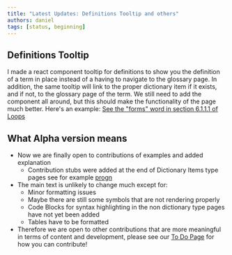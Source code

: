 ```yaml
---
title: "Latest Updates: Definitions Tooltip and others"
authors: daniel
tags: [status, beginning]
---
```


## Definitions Tooltip

I made a react component tooltip for definitions to show you the definition of a term in place instead of a having to navigate to the glossary page. In addition, the same tooltip will link to the proper dictionary item if it exists, and if not, to the glossary page of the term. We still need to add the component all around, but this should make the functionality of the page much better. Here's an example: [See the "forms" word in section 6.1.1.1 of Loops](/docs/chap-6/g-b-the-loop-facility)

## What Alpha version means

- Now we are finally open to contributions of examples and added explanation
  - Contribution stubs were added at the end of Dictionary Items type pages see for example [progn](https://lisp-docs.github.io/cl-language-reference/docs/chap-5/f-d-dictionary/progn#expanded-reference-progn)
- The main text is unlikely to change much except for:
  - Minor formatting issues
  - Maybe there are still some symbols that are not rendering properly
  - Code Blocks for syntax highlighting in the non dictionary type pages have not yet been added
  - Tables have to be formatted
- Therefore we are open to other contributions that are more meaningful in terms of content and development, please see our [To Do Page](/todo) for how you can contribute!
